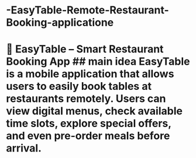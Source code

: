 # -EasyTable-Remote-Restaurant-Booking-applicatione
# 🍴 EasyTable – Smart Restaurant Booking App  ##  main idea **EasyTable** is a mobile application that allows users to easily book tables at restaurants remotely.   Users can view digital menus, check available time slots, explore special offers, and even pre-order meals before arrival.
